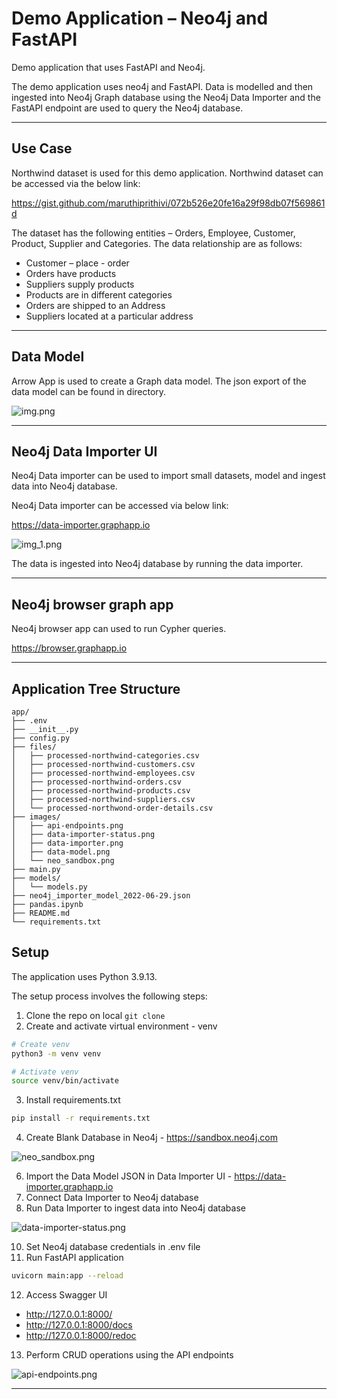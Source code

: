 # Demo Application – Neo4j and FastAPI

Demo application that uses FastAPI and Neo4j.

The demo application uses neo4j and FastAPI. Data is modelled and then ingested into Neo4j Graph database using the
Neo4j Data Importer and the FastAPI endpoint are used to query the Neo4j database.

*** 

## Use Case

Northwind dataset is used for this demo application. Northwind dataset can be accessed via the below link:

https://gist.github.com/maruthiprithivi/072b526e20fe16a29f98db07f569861d

The dataset has the following entities – Orders, Employee, Customer, Product, Supplier and Categories. The data
relationship are as follows:

- Customer – place - order
- Orders have products
- Suppliers supply products
- Products are in different categories
- Orders are shipped to an Address
- Suppliers located at a particular address

***

## Data Model

Arrow App is used to create a Graph data model. The json export of the data model can be found in directory.

![img.png](app/images/data-model.png)

***

## Neo4j Data Importer UI

Neo4j Data importer can be used to import small datasets, model and ingest data into Neo4j database.

Neo4j Data importer can be accessed via below link:

https://data-importer.graphapp.io

![img_1.png](app/images/data-importer.png)

The data is ingested into Neo4j database by running the data importer.

***

## Neo4j browser graph app

Neo4j browser app can used to run Cypher queries.

https://browser.graphapp.io

***

## Application Tree Structure

```
app/
├── .env
├── __init__.py
├── config.py
├── files/
│   ├── processed-northwind-categories.csv
│   ├── processed-northwind-customers.csv
│   ├── processed-northwind-employees.csv
│   ├── processed-northwind-orders.csv
│   ├── processed-northwind-products.csv
│   ├── processed-northwind-suppliers.csv
│   └── processed-northwond-order-details.csv
├── images/
│   ├── api-endpoints.png
│   ├── data-importer-status.png
│   ├── data-importer.png
│   ├── data-model.png
│   └── neo_sandbox.png
├── main.py
├── models/
│   └── models.py
├── neo4j_importer_model_2022-06-29.json
├── pandas.ipynb
├── README.md
└── requirements.txt

```

## Setup

The application uses Python 3.9.13.

The setup process involves the following steps:

1. Clone the repo on local
   ```git clone ```
2. Create and activate virtual environment - venv

```bash
# Create venv
python3 -m venv venv

# Activate venv
source venv/bin/activate
```

3. Install requirements.txt

```bash
pip install -r requirements.txt
```

4. Create Blank Database in Neo4j - https://sandbox.neo4j.com

![neo_sandbox.png](app/images/neo_sandbox.png)

6. Import the Data Model JSON in Data Importer UI - https://data-importer.graphapp.io
7. Connect Data Importer to Neo4j database
8. Run Data Importer to ingest data into Neo4j database

![data-importer-status.png](app/images/data-importer-status.png)

10. Set Neo4j database credentials in .env file
11. Run FastAPI application

```bash
uvicorn main:app --reload
```

12. Access Swagger UI

- http://127.0.0.1:8000/
- http://127.0.0.1:8000/docs
- http://127.0.0.1:8000/redoc

13. Perform CRUD operations using the API endpoints

![api-endpoints.png](app/images/api-endpoints.png)

***





